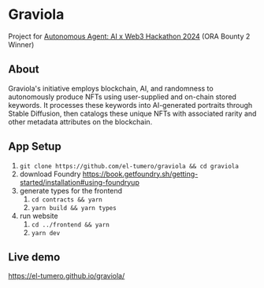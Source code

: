 # Graviola

Project for [Autonomous Agent: AI x Web3 Hackathon 2024](https://autonomous-agent.devpost.com/) (ORA Bounty 2 Winner)

## About

Graviola's initiative employs blockchain, AI, and randomness to autonomously produce NFTs using user-supplied and on-chain stored keywords. It processes these keywords into AI-generated portraits through Stable Diffusion, then catalogs these unique NFTs with associated rarity and other metadata attributes on the blockchain.

## App Setup

1. `git clone https://github.com/el-tumero/graviola && cd graviola`
2. download Foundry https://book.getfoundry.sh/getting-started/installation#using-foundryup
3. generate types for the frontend
   1. `cd contracts && yarn`
   2. `yarn build && yarn types`
4. run website
   1. `cd ../frontend && yarn`
   2. `yarn dev`

## Live demo

https://el-tumero.github.io/graviola/
